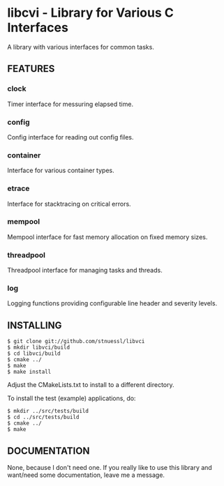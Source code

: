 libcvi - Library for Various C Interfaces
=========================================

A library with various interfaces for common tasks.

FEATURES
--------

### clock
Timer interface for messuring elapsed time.

### config
Config interface for reading out config files.

### container
Interface for various container types.

### etrace
Interface for stacktracing on critical errors.

### mempool
Mempool interface for fast memory allocation on fixed memory sizes.

### threadpool
Threadpool interface for managing tasks and threads.

### log
Logging functions providing configurable line header and severity levels.


INSTALLING
----------

	$ git clone git://github.com/stnuessl/libvci
	$ mkdir libvci/build
	$ cd libvci/build
	$ cmake ../
	$ make
	$ make install

Adjust the CMakeLists.txt to install to a different directory.

To install the test (example) applications, do:

	$ mkdir ../src/tests/build
	$ cd ../src/tests/build
	$ cmake ../
	$ make

DOCUMENTATION
-------------

None, because I don't need one. If you really like to use this library and 
want/need some documentation, leave me a message.
